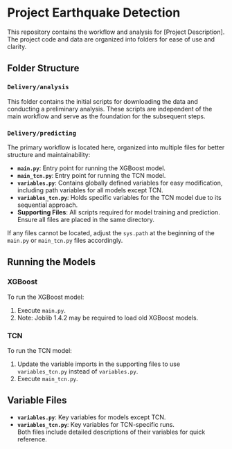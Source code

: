 # Project Earthquake Detection

This repository contains the workflow and analysis for [Project Description]. The project code and data are organized into folders for ease of use and clarity.

## Folder Structure

### `Delivery/analysis`
This folder contains the initial scripts for downloading the data and conducting a preliminary analysis. These scripts are independent of the main workflow and serve as the foundation for the subsequent steps.

### `Delivery/predicting`
The primary workflow is located here, organized into multiple files for better structure and maintainability:  
- **`main.py`**: Entry point for running the XGBoost model.  
- **`main_tcn.py`**: Entry point for running the TCN model.  
- **`variables.py`**: Contains globally defined variables for easy modification, including path variables for all models except TCN.  
- **`variables_tcn.py`**: Holds specific variables for the TCN model due to its sequential approach.  
- **Supporting Files**: All scripts required for model training and prediction. Ensure all files are placed in the same directory.

If any files cannot be located, adjust the `sys.path` at the beginning of the `main.py` or `main_tcn.py` files accordingly.

## Running the Models

### XGBoost
To run the XGBoost model:  
1. Execute `main.py`.  
2. Note: Joblib 1.4.2 may be required to load old XGBoost models.

### TCN
To run the TCN model:  
1. Update the variable imports in the supporting files to use `variables_tcn.py` instead of `variables.py`.  
2. Execute `main_tcn.py`.

## Variable Files

- **`variables.py`**: Key variables for models except TCN.  
- **`variables_tcn.py`**: Key variables for TCN-specific runs.  
Both files include detailed descriptions of their variables for quick reference.


